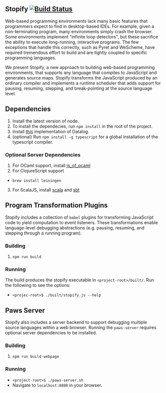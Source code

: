 ## Stopify [![Build Status](http://23.20.114.147:5000/buildStatus/icon?job=stopify-build/master)](http://23.20.114.147:5000/job/stopify-build/job/master/)

Web-based programming environments lack many basic features that programmers
expect to find in desktop-based IDEs. For example, given a non-terminating
program, many environments simply crash the browser. Some environments implement
"infinite loop detectors", but these sacrifice the ability to execute
long-running, interactive programs. The few exceptions that handle this
correctly, such as Pyret and WeScheme, have required tremendous effort to build
and are tightly coupled to specific programming languages.

We present Stopify, a new approach to building web-based programming
environments, that supports any language that compiles to JavaScript and
generates source maps. Stopify transforms the JavaScript produced by an ordinary
compiler and implements a runtime scheduler that adds support for pausing,
resuming, stepping, and break-pointing at the source language level.

## Dependencies
1. Install the latest version of node.
2. To install the dependecies, run `npm install` in the root of the project.
3. Install [this](http://datalog.sourceforge.net/) implementation of Datalog.
4. (optional) Run `npm install -g typescript` for a global installation of the
   typescript compiler.
### Optional Server Dependencies
1. For OCaml support, install [js_of_ocaml](http://ocsigen.org/js_of_ocaml/)
2. For ClojureScript support
 - `brew install leiningen`
3. For ScalaJS, install [scala](https://www.scala-lang.org/download/) and
   [sbt](http://www.scala-sbt.org/0.13/docs/Setup.html)

## Program Transformation Plugins
Stopify includes a collection of `babel` plugins for transforming JavaScript
code to yield computation to event listeners. These transformations enable
language-level debugging abstractions (e.g. pausing, resuming, and stepping
through a running program).

### Building
1. `npm run build`

### Running
The build produces the stopify executable in `<project-root>/built/`.
Run the following to see the options:
- `<projec-root>$ ./built/stopify.js --help`

## Paws Server
Stopify also includes a server backend to support debugging multiple source
languages within a web browser. Running the `paws-server` requires optional
server dependencies to be installed.
### Building
1. `npm run build-webpage`

### Running
 - `<project-root>$ ./paws-server.sh`
 - Navigate to `localhost:8080` in your browser.

